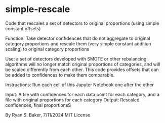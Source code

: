 # simple-rescale
Code that rescales a set of detectors to original proportions (using simple constant offsets)

Function: Take detector confidences that do not aggregate to original category proportions
and rescale them (very simple constant addition scaling) to original category proportions

Use: a set of detectors developed with SMOTE or other rebalancing algorithms will no longer
match original proportions of categories, and will be scaled differently from each other.
This code provides offsets that can be added to confidences to make them comparable.

Instructions: Run each cell of this Jupyter Notebook one after the other

Input: A file with confidences for each data point for each category, 
and a file with original proportions for each category
Output: Rescaled confidences, final proportionsS

By Ryan S. Baker, 7/11/2024
MIT License
